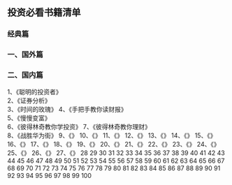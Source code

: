 ## 投资必看书籍清单

### 经典篇


### 一、国外篇



### 二、国内篇





1、《聪明的投资者》  
2、《证券分析》  
3、《时间的玫瑰》 
4、《手把手教你读财报》  
5、《慢慢变富》  
6、《彼得林奇教你学投资》 
7、《彼得林奇教你理财》  
8、《战胜华为街》 
9、《》
10、《》
11、《》
12、《》
13、《》
14、《》
15、《》
16、《》
17、《》
18、《》
19、《》
20、《》
21、《》
22、《》
23、《》
24、《》
25、《》
26、《》
27、《》
28
29
30
31
32
33
34
35
36
37
38
39
40
41
42
43
44
45
46
47
48
49
50
51
52
53
54
55
56
57
58
59
60
61
62
63
64
65
66
67
68
69
70
71
72
73
74
75
76
77
78
79
80
81
82
83
84
85
86
87
88
89
90
91
92
93
94
95
96
97
98
99
100
